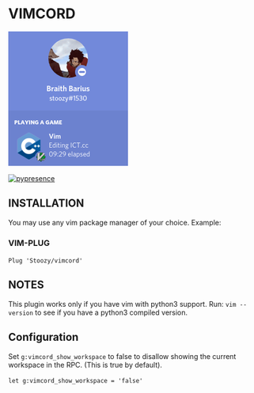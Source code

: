 

<!-- Pre-requisites -->
# VIMCORD
![](scrot.png) 

[![pypresence](https://img.shields.io/badge/using-pypresence-00bb88.svg?style=for-the-badge&logo=discord&logoWidth=20)](https://github.com/qwertyquerty/pypresence)
## INSTALLATION

You may use any vim package manager of your choice.
Example:

### VIM-PLUG
`Plug 'Stoozy/vimcord'`

## NOTES
This plugin works only if you have vim with python3 support.
Run: `vim --version` to see if you have a python3 compiled version.

## Configuration

Set `g:vimcord_show_workspace` to false to disallow showing the current workspace in the RPC. (This is true by default).

`let g:vimcord_show_workspace = 'false'`


